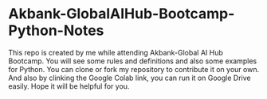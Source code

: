 # Akbank-GlobalAIHub-Bootcamp-Python-Notes  

This repo is created by me while attending Akbank-Global AI Hub Bootcamp. You will see some rules and definitions and also some examples for Python. You can clone or fork my repository to contribute it on your own. And also by clinking the Google Colab link, you can run it on Google Drive easily. Hope it will be helpful for you.
